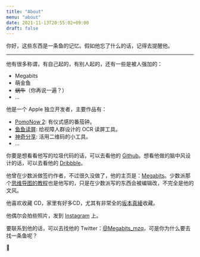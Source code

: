 ```yaml
---
title: "About"
menu: "about"
date: 2021-11-13T20:55:02+09:00
draft: false
---
```


你好，这些东西是一条鱼的记忆。假如他忘了什么的话，记得去提醒他。

---

他有很多称谓，有自己起的，有别人起的，还有一些是被人强加的：

- Megabits
- 萌金鱼
- ~~蜗牛~~（你再说一遍？）
- ...

他是一个 Apple 独立开发者，主要作品有：

- [PomoNow 2](https://apps.apple.com/cn/story/id1586934917): 有仪式感的番茄钟。
- [鱼鱼读屏](https://apps.apple.com/cn/app/id1527210860): 给视障人群设计的 OCR 读屏工具。
- [神奇分享](https://apps.apple.com/cn/app/id1438149621): 活用二维码的小工具。
- ...

你要是想看看他写的垃圾代码的话，可以去看他的 [Github](https://github.com/megabitsenmzq?tab=repositories)。想看他做的脑中风设计的话，可以去看他的 [Dribbble](https://dribbble.com/Megabits)。

他曾在少数派做签约作者，不过很久没做了，他的主页是：[Megabits](https://sspai.com/user/707024/updates)。少数派那个[思维导图的教程](https://sspai.com/series/12)也是他写的，只是在少数派写的东西会被编辑改，不完全是他的文风。

他喜欢收藏 CD，家里有好多CD，尤其有非常全的[坂本真綾](https://www.jvcmusic.co.jp/flyingdog/-/Artist/A008957.html)收藏。

他偶尔会拍些照片，发到 [Instagram](https://www.instagram.com/megabits_mzq/) 上。

要联系到他的话，可以去找他的 Twitter：[@Megabits_mzq](https://twitter.com/Megabits_mzq)，可是你为什么要去找一条鱼呢？

🐠

